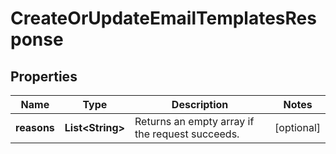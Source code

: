 

# CreateOrUpdateEmailTemplatesResponse


## Properties

| Name | Type | Description | Notes |
|------------ | ------------- | ------------- | -------------|
|**reasons** | **List&lt;String&gt;** | Returns an empty array if the request succeeds.  |  [optional] |



